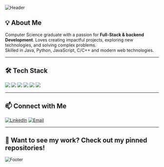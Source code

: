 <!-- Banner -->
![Header](https://capsule-render.vercel.app/api?type=waving&color=0:1e3c72,100:2a5298&height=200&section=header&text=Hi%20there%20👋%20I'm%20Maor%20Pinhas&fontSize=35&fontColor=ffffff&animation=fadeIn)

## 💡 About Me
Computer Science graduate with a passion for **Full-Stack & backend Development**.
Loves creating impactful projects, exploring new technologies, and solving complex problems.  
Skilled in Java, Python, JavaScript, C/C++ and modern web technologies.

---

## 🛠 Tech Stack
<div>
  <img src="https://img.shields.io/badge/Python-3776AB?style=for-the-badge&logo=python&logoColor=white"/>
  <img src="https://img.shields.io/badge/Django-092E20?style=for-the-badge&logo=django&logoColor=white"/>
  <img src="https://img.shields.io/badge/Flask-000000?style=for-the-badge&logo=flask&logoColor=white"/>
  <img src="https://img.shields.io/badge/JavaScript-F7DF1E?style=for-the-badge&logo=javascript&logoColor=black"/>
  <img src="https://img.shields.io/badge/React-20232A?style=for-the-badge&logo=react&logoColor=61DAFB"/>
  <img src="https://img.shields.io/badge/Java-339933?style=for-the-badge&logo=Java&logoColor=white"/
  <img src="https://img.shields.io/badge/SQL-4169E1?style=for-the-badge&logo=SQL&logoColor=white"/>
</div>

---

## 📫 Connect with Me
[![LinkedIn](https://img.shields.io/badge/LinkedIn-0A66C2?style=for-the-badge&logo=linkedin&logoColor=white)](https://www.linkedin.com/in/maor-pinhas)
[![Email](https://img.shields.io/badge/Email-FF0000?style=for-the-badge&logo=gmail&logoColor=white)](mailto:maorpi438@gmail.com)

---
📌 Want to see my work? Check out my pinned repositories!
---

<!-- Footer -->
![Footer](https://capsule-render.vercel.app/api?type=waving&color=0:1e3c72,100:2a5298&height=100&section=footer)
